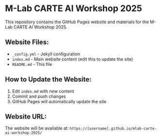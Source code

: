 # M-Lab CARTE AI Workshop 2025

This repository contains the GitHub Pages website and materials for the M-Lab CARTE AI Workshop 2025.

## Website Files:
- `_config.yml` - Jekyll configuration
- `index.md` - Main website content (edit this to update the site)
- `README.md` - This file

## How to Update the Website:
1. Edit `index.md` with new content
2. Commit and push changes
3. GitHub Pages will automatically update the site

## Website URL:
The website will be available at: `https://[username].github.io/mlab-carte-ai-workshop-2025/`
